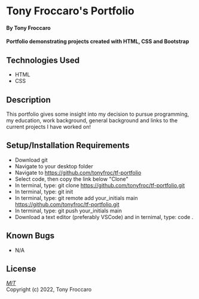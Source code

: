 # Tony Froccaro's Portfolio

#### By Tony Froccaro

#### Portfolio demonstrating projects created with HTML, CSS and Bootstrap

## Technologies Used

- HTML
- CSS

## Description

This portfolio gives some insight into my decision to pursue programming, my education, work background, general background and links to the current projects I have worked on!

## Setup/Installation Requirements

- Download git
- Navigate to your desktop folder
- Navigate to https://github.com/tonyfroc/tf-portfolio
- Select code, then copy the link below "Clone"
- In terminal, type: git clone https://github.com/tonyfroc/tf-portfolio.git
- In terminal, type: git init
- In terminal, type: git remote add your_initials main https://github.com/tonyfroc/tf-portfolio.git
- In terminal, type: git push your_initials main
- Download a text editor (preferably VSCode) and in ternimal, type: code .

## Known Bugs

- N/A

## License

_[MIT](https://opensource.org/licenses/MIT)_  
Copyright (c) 2022, Tony Froccaro
